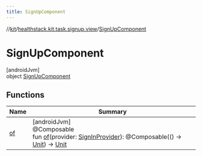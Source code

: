 ```yaml
---
title: SignUpComponent
---
```

//[kit](../../../index.html)/[healthstack.kit.task.signup.view](../index.html)/[SignUpComponent](index.html)



# SignUpComponent



[androidJvm]\
object [SignUpComponent](index.html)



## Functions


| Name | Summary |
|---|---|
| [of](of.html) | [androidJvm]<br>@Composable<br>fun [of](of.html)(provider: [SignInProvider](../../healthstack.kit.auth/-sign-in-provider/index.html)): @Composable(() -&gt; [Unit](https://kotlinlang.org/api/latest/jvm/stdlib/kotlin/-unit/index.html)) -&gt; [Unit](https://kotlinlang.org/api/latest/jvm/stdlib/kotlin/-unit/index.html) |

